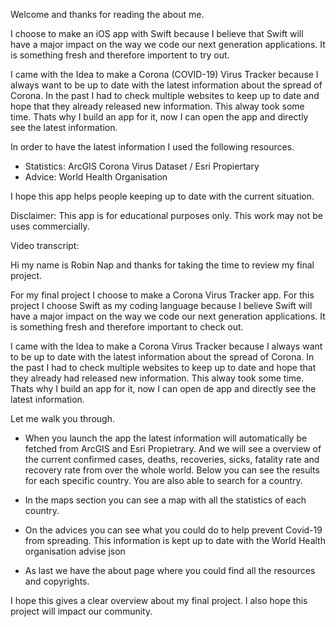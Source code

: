 Welcome and thanks for reading the about me.

I choose to make an iOS app with Swift because I believe that Swift will have a major impact on the way we code our next generation applications. It is something fresh and therefore importent to try out.

I came with the Idea to make a Corona (COVID-19) Virus Tracker because I always want to be up to date with the latest information about the spread of Corona. In the past I had to check multiple websites to keep up to date and hope that they already released new information. This alway took some time. Thats why I build an app for it, now I can open the app and directly see the latest information.

In order to have the latest information I used the following resources.

- Statistics: ArcGIS Corona Virus Dataset / Esri Propiertary
- Advice: World Health Organisation

I hope this app helps people keeping up to date with the current situation.

Disclaimer:
This app is for educational purposes only. This work may not be uses commercially.


Video transcript:

Hi my name is Robin Nap and thanks for taking the time to review my final project.

For my final project I choose to make a Corona Virus Tracker app. For this project I choose Swift as my coding language because I believe Swift will have a major impact on the way we code our next generation applications. It is something fresh and therefore important to check out.

I came with the Idea to make a Corona Virus Tracker because I always want to be up to date with the latest information about the spread of Corona. In the past I had to check multiple websites to keep up to date and hope that they already had released new information. This alway took some time. Thats why I build an app for it, now I can open de app and directly see the latest information.

Let me walk you through.

- When you launch the app the latest information will automatically be fetched from ArcGIS and Esri Propietrary. And we will see a overview of the current confirmed cases, deaths, recoveries, sicks, fatality rate and recovery rate from over the whole world. Below you can see the results for each specific country. You are also able to search for a country.

- In the maps section you can see a map with all the statistics of each country.

- On the advices you can see what you could do to help prevent Covid-19 from spreading. This information is kept up to date with the World Health organisation advise json

- As last we have the about page where you could find all the resources and copyrights.

I hope this gives a clear overview about my final project. I also hope this project will impact our community.
